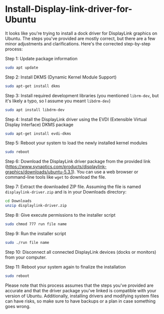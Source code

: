 # Install-Display-link-driver-for-Ubuntu

It looks like you're trying to install a dock driver for DisplayLink graphics on Ubuntu. The steps you've provided are mostly correct, but there are a few minor adjustments and clarifications. Here's the corrected step-by-step process:

Step 1: Update package information
```bash
sudo apt update
```

Step 2: Install DKMS (Dynamic Kernel Module Support)
```bash
sudo apt-get install dkms
```

Step 3: Install required development libraries (you mentioned `librm-dev`, but it's likely a typo, so I assume you meant `libdrm-dev`)
```bash
sudo apt install libdrm-dev
```

Step 4: Install the DisplayLink driver using the EVDI (Extensible Virtual Display Interface) DKMS package
```bash
sudo apt-get install evdi-dkms
```

Step 5: Reboot your system to load the newly installed kernel modules
```bash
sudo reboot
```

Step 6: Download the DisplayLink driver package from the provided link (https://www.synaptics.com/products/displaylink-graphics/downloads/ubuntu-5.3.1). You can use a web browser or command-line tools like `wget` to download the file.

Step 7: Extract the downloaded ZIP file. Assuming the file is named `displaylink-driver.zip` and is in your Downloads directory:
```bash
cd Downloads
unzip displaylink-driver.zip
```

Step 8: Give execute permissions to the installer script
```bash
sudo chmod 777 run file name
```

Step 9: Run the installer script
```bash
sudo ./run file name
```

Step 10: Disconnect all connected DisplayLink devices (docks or monitors) from your computer.

Step 11: Reboot your system again to finalize the installation
```bash
sudo reboot
```

Please note that this process assumes that the steps you've provided are accurate and that the driver package you've linked is compatible with your version of Ubuntu. Additionally, installing drivers and modifying system files can have risks, so make sure to have backups or a plan in case something goes wrong.
